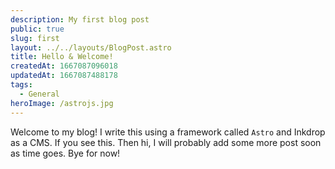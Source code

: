 ```yaml
---
description: My first blog post
public: true
slug: first
layout: ../../layouts/BlogPost.astro
title: Hello & Welcome!
createdAt: 1667087096018
updatedAt: 1667087488178
tags:
  - General
heroImage: /astrojs.jpg
---
```

Welcome to my blog! I write this using a framework called `Astro` and Inkdrop as a CMS. If you see this. Then hi, I will probably add some more post soon as time goes. Bye for now!
